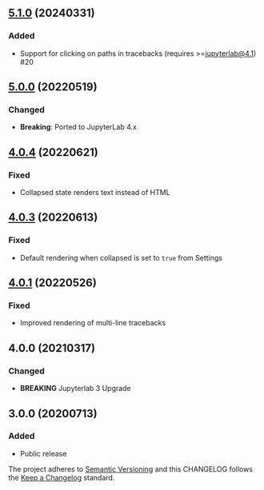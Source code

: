 ## [5.1.0](https://github.com/deshaw/jupyterlab-skip-traceback/compare/v5.0.0...v5.1.0) (20240331)

### Added

- Support for clicking on paths in tracebacks (requires >=jupyterlab@4.1) #20

## [5.0.0](https://github.com/deshaw/jupyterlab-skip-traceback/compare/v4.0.4...v5.0.0) (20220519)

### Changed

- **Breaking**: Ported to JupyterLab 4.x

## [4.0.4](https://github.com/deshaw/jupyterlab-skip-traceback/compare/v4.0.3...v4.0.4) (20220621)

### Fixed

- Collapsed state renders text instead of HTML

## [4.0.3](https://github.com/deshaw/jupyterlab-skip-traceback/compare/v4.0.1...v4.0.3) (20220613)

### Fixed

- Default rendering when collapsed is set to `true` from Settings

## [4.0.1](https://github.com/deshaw/jupyterlab-skip-traceback/compare/v4.0.0...v4.0.1) (20220526)

### Fixed

- Improved rendering of multi-line tracebacks

## 4.0.0 (20210317)

### Changed

- **BREAKING** Jupyterlab 3 Upgrade

## 3.0.0 (20200713)

### Added

- Public release

The project adheres to [Semantic Versioning](https://semver.org/spec/v2.0.0.html) and
this CHANGELOG follows the [Keep a Changelog](https://keepachangelog.com/en/1.0.0/) standard.
